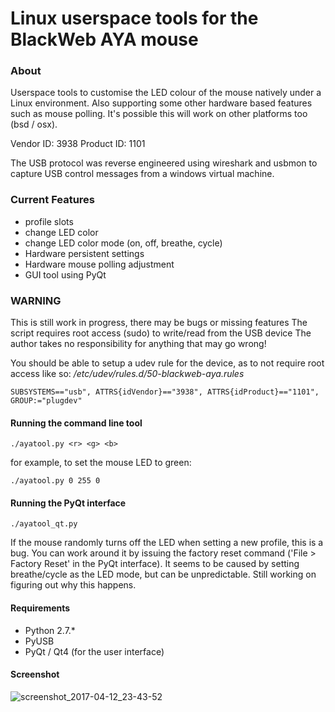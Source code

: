 # Linux userspace tools for the BlackWeb AYA mouse
### About
Userspace tools to customise the LED colour of the mouse natively under a Linux environment. Also supporting some other hardware based features such as mouse polling. It's possible this will work on other platforms too (bsd / osx).

Vendor  ID: 3938
Product ID: 1101

The USB protocol was reverse engineered using wireshark and usbmon to capture USB control messages from a windows virtual machine.

### Current Features
* profile slots
* change LED color 
* change LED color mode (on, off, breathe, cycle)
* Hardware persistent settings
* Hardware mouse polling adjustment
* GUI tool using PyQt



### WARNING
This is still work in progress, there may be bugs or missing features
The script requires root access (sudo) to write/read from the USB device
The author takes no responsibility for anything that may go wrong!

You should be able to setup a udev rule for the device, as to not require root access like so:
*/etc/udev/rules.d/50-blackweb-aya.rules*
```
SUBSYSTEMS=="usb", ATTRS{idVendor}=="3938", ATTRS{idProduct}=="1101", GROUP:="plugdev"
```

#### Running the command line tool
```
./ayatool.py <r> <g> <b>
```
for example, to set the mouse LED to green:
```
./ayatool.py 0 255 0
```

#### Running the PyQt interface
```
./ayatool_qt.py
```

If the mouse randomly turns off the LED when setting a new profile, this is a bug. You can work around it by issuing the factory reset command ('File > Factory Reset' in the PyQt interface). It seems to be caused by setting breathe/cycle as the LED mode, but can be unpredictable. Still working on figuring out why this happens. 

#### Requirements
* Python 2.7.*
* PyUSB
* PyQt / Qt4 (for the user interface)

#### Screenshot
![screenshot_2017-04-12_23-43-52](https://cloud.githubusercontent.com/assets/1535179/24982601/121e5fd8-1fda-11e7-9967-bc6128445a67.png)
